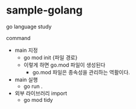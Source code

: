 # sample-golang
go language study

command
- main 지정
  - go mod init {파일 경로}  
  - 이렇게 하면 go.mod 파일이 생성된다
    - go.mod 파일은 종속성을 관리하는 역활이다.
- main 실행  
  - go run .
- 외부 라이브러리 import
  - go mod tidy
